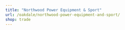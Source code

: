 ```yaml
---
title: "Northwood Power Equipment & Sport"
url: /oakdale/northwood-power-equipment-and-sport/
shop: trade
---
```

